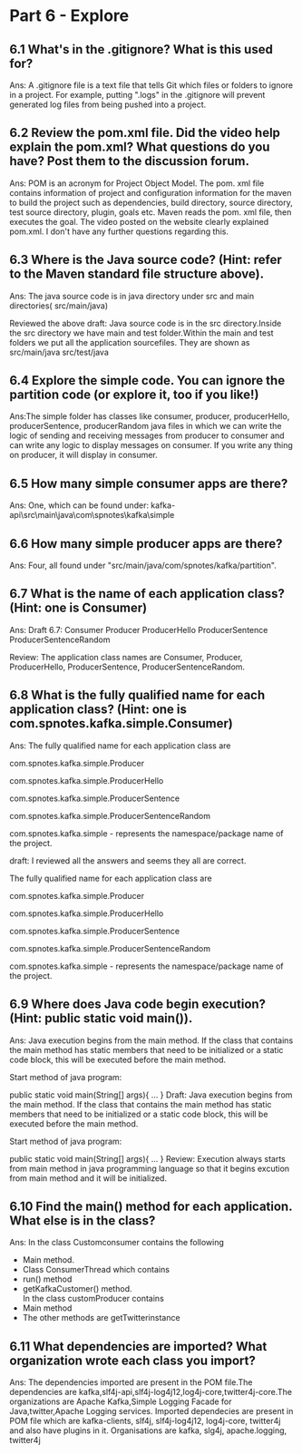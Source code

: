 # Part 6 - Explore


## 6.1 What's in the .gitignore?  What is this used for? 

Ans: A .gitignore file is a text file that tells Git which files or folders to ignore in a project. For example, putting ".logs" in the .gitignore will prevent generated log files from being pushed into a project.


## 6.2 Review the pom.xml file.  Did the video help explain the pom.xml?  What questions do you have? Post them to the discussion forum.

Ans: POM is an acronym for Project Object Model. The pom. xml file contains information of project and configuration information for the maven to build the project such as dependencies, build directory, source directory, test source directory, plugin, goals etc. Maven reads the pom. xml file, then executes the goal. The video posted on the website clearly explained pom.xml. I don't have any further questions regarding this.


## 6.3 Where is the Java source code? (Hint: refer to the Maven standard file structure above).


Ans: The java source code is in java directory under src and main directories( src/main/java)

Reviewed the above draft:
Java source code is in the src directory.Inside the src directory we have main and test folder.Within the main and test folders we put all the application sourcefiles.
They are shown as 
src/main/java
src/test/java



## 6.4 Explore the simple code. You can ignore the partition code (or explore it, too if you like!) 

Ans:The simple folder has classes like consumer, producer, producerHello, producerSentence, producerRandom java files in which we can write the logic of sending and receiving messages from producer to consumer and can write any logic to display messages on consumer. If you write any thing on producer, it will display in consumer.   


## 6.5 How many simple consumer apps are there?

Ans: One, which can be found under: kafka-api\src\main\java\com\spnotes\kafka\simple


## 6.6 How many simple producer apps are there?
Ans: Four, all found under "src/main/java/com/spnotes/kafka/partition".


## 6.7 What is the name of each application class?  (Hint: one is Consumer)

Ans: 
Draft 6.7:
Consumer
Producer
ProducerHello
ProducerSentence
ProducerSentenceRandom

Review:
The application class names are Consumer, Producer, ProducerHello, ProducerSentence, ProducerSentenceRandom.


## 6.8 What is the fully qualified name for each application class? (Hint: one is com.spnotes.kafka.simple.Consumer)

Ans:
The fully qualified name for each application class are 

com.spnotes.kafka.simple.Producer

com.spnotes.kafka.simple.ProducerHello

com.spnotes.kafka.simple.ProducerSentence

com.spnotes.kafka.simple.ProducerSentenceRandom

com.spnotes.kafka.simple - represents the namespace/package name of the project.

draft:
I reviewed all the answers and seems they all are correct.

The fully qualified name for each application class are 

com.spnotes.kafka.simple.Producer

com.spnotes.kafka.simple.ProducerHello

com.spnotes.kafka.simple.ProducerSentence

com.spnotes.kafka.simple.ProducerSentenceRandom

com.spnotes.kafka.simple - represents the namespace/package name of the project.


## 6.9 Where does Java code begin execution? (Hint: public static void main()). 

Ans:  Java execution begins from the main method. If the class that contains the main method has static members that need to be initialized or a static code block, this will be executed before the main method.

Start method of java program:

public static void main(String[] args){
    ...
}
Draft:
Java execution begins from the main method. If the class that contains the main method has static members that need to be initialized or a static code block, this will be executed before the main method.

Start method of java program:

public static void main(String[] args){
    ...
}
Review:
Execution always starts from main method in java programming language so that it begins excution from main method and it will be initialized.


## 6.10 Find the main() method for each application.  What else is in the class?

Ans:
In the class Customconsumer contains the following 
   - Main method.
   - Class ConsumerThread which contains
   - run() method
   - getKafkaCustomer() method.    
In the class customProducer contains
   - Main method
   - The other methods are getTwitterinstance


## 6.11 What dependencies are imported? What organization wrote each class you import?

Ans: The dependencies imported are present in the POM file.The dependencies are kafka,slf4j-api,slf4j-log4j12,log4j-core,twitter4j-core.The organizations are Apache Kafka,Simple Logging Facade for Java,twitter,Apache Logging services. 
Imported dependecies are present in POM file which are kafka-clients, slf4j, slf4j-log4j12, log4j-core, twitter4j and also have plugins in it. Organisations are kafka, slg4j, apache.logging, twitter4j

